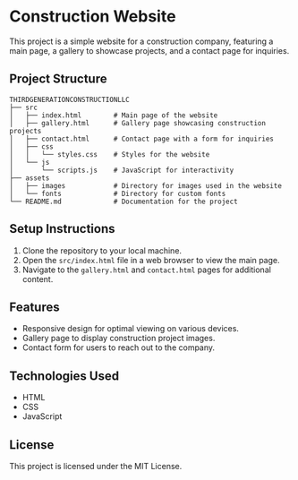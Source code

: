 # Construction Website

This project is a simple website for a construction company, featuring a main page, a gallery to showcase projects, and a contact page for inquiries.

## Project Structure

```
THIRDGENERATIONCONSTRUCTIONLLC
├── src
│   ├── index.html        # Main page of the website
│   ├── gallery.html      # Gallery page showcasing construction projects
│   ├── contact.html      # Contact page with a form for inquiries
│   ├── css
│   │   └── styles.css    # Styles for the website
│   └── js
│       └── scripts.js    # JavaScript for interactivity
├── assets
│   ├── images            # Directory for images used in the website
│   └── fonts             # Directory for custom fonts
└── README.md             # Documentation for the project
```

## Setup Instructions

1. Clone the repository to your local machine.
2. Open the `src/index.html` file in a web browser to view the main page.
3. Navigate to the `gallery.html` and `contact.html` pages for additional content.

## Features

- Responsive design for optimal viewing on various devices.
- Gallery page to display construction project images.
- Contact form for users to reach out to the company.

## Technologies Used

- HTML
- CSS
- JavaScript

## License

This project is licensed under the MIT License.